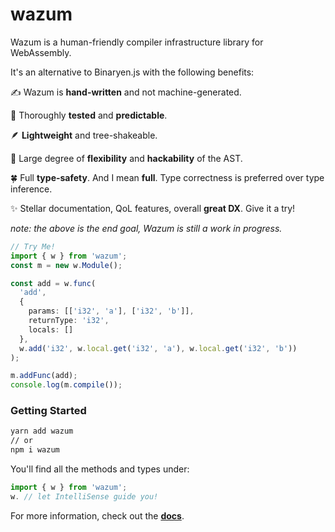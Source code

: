 # wazum

Wazum is a human-friendly compiler infrastructure library for WebAssembly.

It's an alternative to Binaryen.js with the following benefits:

✍️ Wazum is **hand-written** and not machine-generated.

🧪 Thoroughly **tested** and **predictable**.

🪶 **Lightweight** and tree-shakeable.

🤯 Large degree of **flexibility** and **hackability** of the AST.

🍀 Full **type-safety**. And I mean **full**. Type correctness is preferred over type inference.

✨ Stellar documentation, QoL features, overall **great DX**. Give it a try!

*note: the above is the end goal, Wazum is still a work in progress.*

```ts
// Try Me!
import { w } from 'wazum';
const m = new w.Module();

const add = w.func(
  'add',
  {
    params: [['i32', 'a'], ['i32', 'b']],
    returnType: 'i32',
    locals: []
  },
  w.add('i32', w.local.get('i32', 'a'), w.local.get('i32', 'b'))
);

m.addFunc(add);
console.log(m.compile());
```

### Getting Started
```bash
yarn add wazum
// or
npm i wazum
```

You'll find all the methods and types under:
```ts
import { w } from 'wazum';
w. // let IntelliSense guide you!
```

For more information, check out the [**docs**](https://judehunter.dev/wazum/docs).